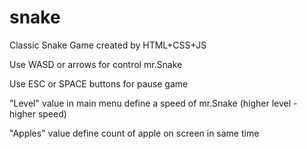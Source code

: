 # snake
Classic Snake Game created by HTML+CSS+JS

Use WASD or arrows for control mr.Snake

Use ESC or SPACE buttons for pause game

"Level" value in main menu define a speed of mr.Snake (higher level - higher speed)

"Apples" value define count of apple on screen in same time
